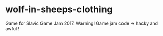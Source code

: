 # wolf-in-sheeps-clothing
Game for Slavic Game Jam 2017.
Warning! Game jam code -> hacky and awful !
